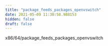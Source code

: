```yaml
---
title: "package_feeds_packages_openvswitch"
date: 2021-05-09 11:30:58.988153
hidden: false
draft: false
---
```


x86/64/package_feeds_packages_openvswitch

